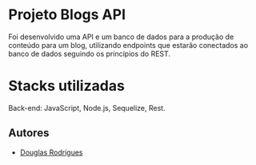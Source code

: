 
# Projeto Blogs API

Foi desenvolvido uma API e um banco de dados para a produção de conteúdo para um blog, utilizando   endpoints que estarão conectados ao  banco de dados seguindo os princípios do REST.


# Stacks utilizadas

Back-end: JavaScript, Node.js, Sequelize, Rest.

## Autores

- [Douglas Rodrigues](https://www.github.com/Douglas-S-Rodrigues)
